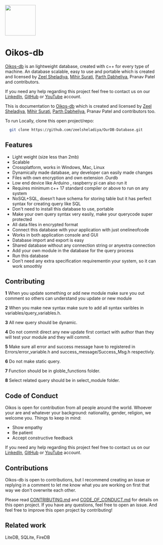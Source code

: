 <!-- markdownlint-configure-file {
  "MD013": {
    "code_blocks": false,
    "tables": false
  },
  "MD033": false,
  "MD041": false
} -->

[<img src="https://raw.githubusercontent.com/degaur/Oikos-db/patch-1/img/logo.png" align="center" width="100">](https://github.com/zeelsheladiya/OurDB-Database)

# Oikos-db

[Oikos-db](https://github.com/zeelsheladiya/OurDB-Database) is an lightweight database, created with c++ for every type of machine. An database scalable, easy to use and portable  which is created and licensed by [Zeel Sheladiya](https://github.com/zeelsheladiya), [Mihir Surati](https://github.com/mihirsurati), [Parth Dabheliya](https://github.com/Parth-Dab), Pranav Patel and contributors.

If you need any help regarding this project feel free to contact us on our [LinkedIn](https://in.linkedin.com/in/zeel-sheladiya-772513176), [GitHub](https://github.com/zeelsheladiya) or [YouTube](https://www.youtube.com/watch?v=2e2Mfs0TdUI) account.

This is documentation to [Oikos-db](https://github.com/zeelsheladiya/OurDB-Database) which is created and licensed by [Zeel Sheladiya](https://github.com/zeelsheladiya), [Mihir Surati](https://github.com/mihirsurati), [Parth Dabheliya](https://github.com/Parth-Dab), Pranav Patel and contributors too.

To run Locally, clone this open project/repo: 

```bash
  git clone https://github.com/zeelsheladiya/OurDB-Database.git
```

## Features
- Light weight (size less than 2mb)
- Scalable
- Crossplatform, works in Windows, Mac, Linux
- Dynamically made database, any developer can easily made changes
- Files with own encryption and own extension .Ourdb
- Low end device like Arduino , raspberry pi can also run it
- Requires minimum c++ 17 standard compiler or above to run on any system
- NoSQL+SQL, doesn’t have schema for storing table but it has perfect syntax for creating query like SQL
- Don't need to install this database to use, portable
- Make your own query syntax very easily, make your querycode super protected
- All data files in encrypted format
- Connect this database with your application with just onelineofcode
- Works in both application console and GUI
- Database import and export is easy
- Shared database without any connection string or anyextra connection
- Add your own module in the database for the query process
- Run this database
- Don’t need any extra specification requirementin your system, so it can work smoothly

## Contributing
**1** When you update something or add new module make sure you out comment so others can understand you update or new module

**2** When you make new syntax make sure to add all syntax varibles in variables/query_variables.h.

**3** All new query should be dynamic.

**4** Do not commit direct any new update first contact with author than they will test your module and they will commit.

**5** Make sure all error and success message have to registered in Errors/error_variable.h and success_message/Success_Msg.h respectivly.

**6** Do not make static query.

**7** Function should be in globle_functions folder.

**8** Select related query should be in select_module folder.

## Code of Conduct
Oikos is open for contribution from all people around the world. Whoever your are and whatever your background: nationality, gender, religion, we welcome you. Things to keep in mind:

- Show empathy
- Be patient
- Accept constructive feedback

If you need any help regarding this project feel free to contact us on our [LinkedIn](https://in.linkedin.com/in/zeel-sheladiya-772513176), [GitHub](https://github.com/zeelsheladiya) or [YouTube](https://www.youtube.com/watch?v=2e2Mfs0TdUI) account.

## Contributions
Oikos-db is open to contributions, but I recommend creating an issue or replying in a comment to let me know what you are working on first that way we don't overwrite each other.

Please read [CONTRIBUTING.md](./CONTRIBUTING.md) and [CODE_OF_CONDUCT.md](./CODE_OF_CONDUCT.md)  for details on this open project. If you have any questions, feel free to open an issue. And feel free to improve this open project by contributing! 

## Related work
LiteDB, SQLite, FireDB
